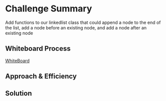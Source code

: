 # Challenge Summary

Add functions to our linkedlist class that could append a node to the end of the list, add a node before an existing node, and add a node after an existing node

## Whiteboard Process

[WhiteBoard](codechallenge.png)

## Approach & Efficiency
<!-- What approach did you take? Why? What is the Big O space/time for this approach? -->

## Solution
<!-- Show how to run your code, and examples of it in action -->
